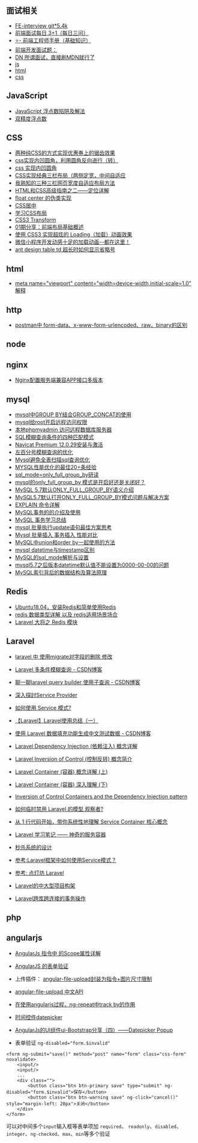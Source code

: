 
## 面试相关

- [FE-interview git*5.4k](https://github.com/qiu-deqing/FE-interview)
- [前端面试每日 3+1（每日三问）](https://github.com/haizlin/fe-interview)
- [⭐- 前端工程师手册（基础知识）](https://www.gitbook.com/book/leohxj/front-end-database)
- [前端开发面试题：](https://github.com/markyun/My-blog/tree/master/Front-end-Developer-Questions/Questions-and-Answers)
- [DN 所谓面试，直接刷MDN就行了](https://developer.mozilla.org/zh-CN/)
- [js](https://zh.javascript.info/)
- [html](https://htmlreference.io/)
- [css](https://cssreference.io/)

## JavaScript

- [JavaScript 浮点数陷阱及解法](https://github.com/camsong/blog/issues/9)
- [双精度浮点数](https://www.wikiwand.com/zh-hans/%E9%9B%99%E7%B2%BE%E5%BA%A6%E6%B5%AE%E9%BB%9E%E6%95%B8)

## CSS

- [两种纯CSS的方式实现优惠券上的锯齿效果](https://blog.csdn.net/holmofy/article/details/79648343)
- [css实现内凹圆角，利用圆角反向进行（转）](https://blog.csdn.net/qq_32858649/article/details/83110043)
- [css 实现内凹圆角](https://blog.csdn.net/u014230198/article/details/76620636?utm_source=blogxgwz0)
- [CSS实现经典三栏布局（两侧定宽，中间自适应](https://www.cnblogs.com/songkong/p/5371661.html)
- [我熟知的三种三栏网页宽度自适应布局方法](https://www.zhangxinxu.com/wordpress/2009/11/%E6%88%91%E7%86%9F%E7%9F%A5%E7%9A%84%E4%B8%89%E7%A7%8D%E4%B8%89%E6%A0%8F%E7%BD%91%E9%A1%B5%E5%AE%BD%E5%BA%A6%E8%87%AA%E9%80%82%E5%BA%94%E5%B8%83%E5%B1%80%E6%96%B9%E6%B3%95/)
- [HTML和CSS高级指南之二——定位详解](https://www.w3cplus.com/css/advanced-html-css-lesson2-detailed-css-positioning.html)
- [float center 的伪类实现](https://css-tricks.com/float-center/)
- [CSS居中](https://css-tricks.com/centering-css-complete-guide/)
- [学习CSS布局](http://zh.learnlayout.com/)
- [CSS3 Transform](https://developer.mozilla.org/zh-CN/docs/Web/CSS/transform)
- [01期分享：前端布局基础概述](https://mp.weixin.qq.com/s?__biz=MzUzNTE4MDU5OQ==&mid=2247483653&idx=1&sn=bd973b5155a79c06825a9ca36e9fe661&chksm=fa88255dcdffac4b9448235cd9cb06c1d1b754a5ac8e93e399b3c1451329cac014953bed1926&mpshare=1&scene=1&srcid=&key=ec11ccc00db5df147ab22114efd7f11963757c0e99bba501ca2c143a62bc60228dc3edbbaf31edf2c1b77f8014f7a626b3fe2003015ecfa48b5c3c50d630660e210d89e805210b51216a2d455ae2611f&ascene=1&uin=MjUwOTM3NjgzNg%3D%3D&devicetype=Windows+10&version=62060833&lang=zh_CN&pass_ticket=SBKkP%2Bma0apG%2FGKTfh2G5lkGei2loT6UuCre9HdQaYE9KaHDdUXWl%2Fd10Yrss4RV)
- [使用 CSS3 实现超炫的 Loading（加载）动画效果](https://www.cnblogs.com/lhb25/p/loading-spinners-animated-with-css3.html)
- [微信小程序开发动感十足的加载动画--都在这里！](https://www.jianshu.com/p/6c29bfaebf61)
- [ant design table td 超长时如何显示省略号](https://segmentfault.com/q/1010000007402317)

## html
- [meta name="viewport" content="width=device-width,initial-scale=1.0" 解释](https://blog.csdn.net/u012402190/article/details/70172371)

## http

- [postman中 form-data、x-www-form-urlencoded、raw、binary的区别](https://blog.csdn.net/wangjun5159/article/details/47781443)

## node

## nginx

- [Nginx配置服务端兼容APP接口多版本](https://www.lucissfer.com/2018/03/20/Nginx+APP%E6%8E%A5%E5%8F%A3%E5%A4%9A%E7%89%88%E6%9C%AC%E5%85%BC%E5%AE%B9/)

## mysql

- [mysql中GROUP BY结合GROUP_CONCAT的使用](https://blog.csdn.net/huang_wu_yao_xin/article/details/80842634)
- [mysql给root开启远程访问权限](https://www.cnblogs.com/goxcheer/p/8797377.html) 
- [本地phpmyadmin 访问远程数据库服务器](https://www.cnblogs.com/pangxiaorong/p/7193604.html)
- [SQL模糊查询条件的四种匹配模式](https://www.cnblogs.com/LoveSuk/p/6672768.html)
- [Navicat Premium 12.0.29安装与激活](https://blog.csdn.net/pyf09/article/details/80869479)
- [左百分号模糊查询的优化](http://blog.itpub.net/29254281/viewspace-1385050/)
- [Mysql避免全表扫描sql查询优化 ](https://blog.csdn.net/m13666368773/article/details/7612113)
- [MYSQL性能优化的最佳20+条经验](https://www.cnblogs.com/zhouyusheng/p/8038224.html)
- [sql_mode=only_full_group_by研读](https://blog.csdn.net/Allen_Tsang/article/details/54892046)
- [mysql的only_full_group_by 模式是开启好还是关闭好？](https://segmentfault.com/q/1010000007914969/a-1020000007966378)
- [MySQL 5.7默认ONLY_FULL_GROUP_BY语义介绍](https://www.cnblogs.com/xzjf/p/8466858.html)
- [MySQL5.7默认打开ONLY_FULL_GROUP_BY模式问题与解决方案](https://blog.csdn.net/Peacock__/article/details/78923479)
- [EXPLAIN 命令详解](https://www.cnblogs.com/gomysql/p/3720123.html)
- [MySQL事务的的介绍及使用](https://www.cnblogs.com/fengdejiyixx/p/7988935.html)
- [MySQL 事务学习总结](https://juejin.im/entry/57db57b8bf22ec0058ff6759)
- [mysql 批量执行update语句最佳方案思考](https://blog.csdn.net/li396864285/article/details/53607536)
- [Mysql 批量插入 事务插入 性能对比](https://blog.csdn.net/pzqingchong/article/details/74502494)
- [MySQL中union和order by一起使用的方法](https://www.cnblogs.com/pcheng/p/5939646.html)
- [mysql datetime与timestamp区别](https://blog.csdn.net/wangjun5159/article/details/48010563)
- [MySQL的sql_mode解析与设置](https://www.cnblogs.com/fireporsche/p/8618691.html)
- [mysql5.7之后版本datetime默认值不能设置为0000-00-00的问题](https://www.jianshu.com/p/90bb8c825f2f)
- [MySQL索引背后的数据结构及算法原理](http://blog.codinglabs.org/articles/theory-of-mysql-index.html)

## Redis

- [Ubuntu18.04，安装Redis和简单使用Redis](https://www.cnblogs.com/super-zhangkun/p/9457312.html)
- [redis 数据类型详解 以及 redis适用场景场合](https://www.cnblogs.com/mrhgw/p/6278619.html)
- [Laravel 大将之 Redis 模块](https://segmentfault.com/a/1190000009695841)

## Laravel

- [laravel 中 使用migrate对字段的删除 修改](https://blog.csdn.net/u011020900/article/details/52117188)
- [Laravel 多条件模糊查询 - CSDN博客](https://blog.csdn.net/soeben/article/details/78490049)
- [聊一聊laravel query builder 使用子查询 - CSDN博客](https://blog.csdn.net/Tim_phper/article/details/78606253)
- [深入探討Service Provider](https://oomusou.io/laravel/laravel-service-provider/)
- [如何使用 Service 模式?](https://oomusou.io/laravel/service/)
- [【Laravel】Laravel使用总结（一）](https://blog.csdn.net/da_guo_li/article/details/78636296)
- [使用 Laravel 数据填充功能生成中文测试数据 - CSDN博客](https://blog.csdn.net/luyaran/article/details/74732423)
- [Laravel Dependency Injection (依赖注入) 概念详解](https://learnku.com/articles/6117/laravel-dependency-injection-dependency-injection-concept-detailed)
- [Laravel Inversion of Control (控制反转) 概念简介](https://learnku.com/articles/6248/laravel-inversion-of-control-control-inversion-concept-brief-introduction)
- [Laravel Container (容器) 概念详解 (上)](https://learnku.com/articles/6139/laravel-container-container-concept-detailed-last)
- [Laravel Container (容器) 深入理解 (下)](https://learnku.com/articles/6158/laravel-container-container-understand-below)
- [Inversion of Control Containers and the Dependency Injection pattern](https://www.martinfowler.com/articles/injection.html)

- [ 如何临时禁用 Laravel 的模型 观察者?](https://learnku.com/laravel/wikis/16201)
- [从 1 行代码开始，带你系统性地理解 Service Container 核心概念](https://learnku.com/laravel/t/3361/starting-with-the-1-line-of-code-with-a-systematic-understanding-of-the-core-concepts-of-service-container)
- [Laravel 学习笔记 —— 神奇的服务容器](https://learnku.com/articles/789/laravel-learning-notes-the-magic-of-the-service-container)
- [秒杀系统的设计
](https://learnku.com/articles/28245)
- [参考:Laravel框架中如何使用Service模式？](http://www.sangeng.org/blog/index/detail/id/517.html)
- [参考: 点灯坊 Laravel](https://oomusou.io/tags/#Laravel)
- [Laravel的中大型项目构架](http://www.sangeng.org/blog/index/detail/id/517.html)
- [Laravel跨库跨连接的事务操作](https://caihongtengxu.github.io/2018/20181009/index.html)

## php

## angularjs
- [AngularJs 指令中 的Scope属性详解](https://www.cnblogs.com/shawnhu/p/8476801.html)
- [AngularJS 的表单验证](https://www.oschina.net/translate/angularjs-form-validation)
- 上传插件： [angular-file-upload封装为指令+图片尺寸限制](https://www.cnblogs.com/richard1015/p/6561107.html)
- [angular-file-upload 中文API](https://blog.csdn.net/lai_xu/article/details/49535847)
- [在使用angularjs过程，ng-repeat中track by的作用](https://blog.csdn.net/rangqiwei/article/details/38020667)
- [时间控件datepicker](https://www.jianshu.com/p/7d76edf93938)
- [AngularJs的UI组件ui-Bootstrap分享（四）——Datepicker Popup](https://www.cnblogs.com/pilixiami/p/5611346.html)

- 表单验证 ```ng-disabled="form.$invalid"```
> 
```
<form ng-submit="save()" method="post" name="form" class="css-form" novalidate>
    <input/>
    <input/>
    ...
    <div class="">
        <button class="btn btn-primary save" type="submit" ng-disabled="form.$invalid">保存</button>
        <button class="btn btn-warning save" ng-click="cancel()" style="margin-left: 20px">关闭</button>
    </div>
</form>
```
可以对中间多个```input```输入框等表单项加 ```required```、 ```readonly```、```disabled```、```integer```、```ng-checked```、```max```、```min```等多个验证